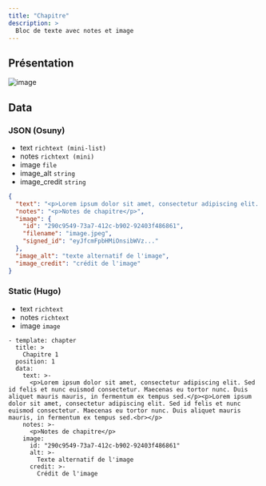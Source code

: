 ```yaml
---
title: "Chapitre"
description: >
  Bloc de texte avec notes et image
---
```


## Présentation

![image](https://user-images.githubusercontent.com/4457294/160695826-f30b32bf-3434-4bd6-9f1e-ba42de91fec1.png)


## Data

### JSON (Osuny)

* text ```richtext (mini-list)```
* notes ```richtext (mini)```
* image ```file```
* image_alt ```string```
* image_credit ```string```

```json
{
  "text": "<p>Lorem ipsum dolor sit amet, consectetur adipiscing elit. Sed id felis et nunc euismod consectetur. Maecenas eu tortor nunc. Duis aliquet mauris mauris, in fermentum ex tempus sed.</p><p>Lorem ipsum dolor sit amet, consectetur adipiscing elit. Sed id felis et nunc euismod consectetur. Maecenas eu tortor nunc. Duis aliquet mauris mauris, in fermentum ex tempus sed.<br></p>",
  "notes": "<p>Notes de chapitre</p>",
  "image": {
    "id": "290c9549-73a7-412c-b902-92403f486861",
    "filename": "image.jpeg",
    "signed_id": "eyJfcmFpbHMiOnsibWVz..."
  },
  "image_alt": "texte alternatif de l'image",
  "image_credit": "crédit de l'image"
}
```

### Static (Hugo)

* text ```richtext```
* notes ```richtext```
* image ```image```

```
- template: chapter
  title: >
    Chapitre 1
  position: 1
  data:
    text: >-
      <p>Lorem ipsum dolor sit amet, consectetur adipiscing elit. Sed id felis et nunc euismod consectetur. Maecenas eu tortor nunc. Duis aliquet mauris mauris, in fermentum ex tempus sed.</p><p>Lorem ipsum dolor sit amet, consectetur adipiscing elit. Sed id felis et nunc euismod consectetur. Maecenas eu tortor nunc. Duis aliquet mauris mauris, in fermentum ex tempus sed.<br></p>
    notes: >-
      <p>Notes de chapitre</p>
    image:
      id: "290c9549-73a7-412c-b902-92403f486861"
      alt: >-
        Texte alternatif de l'image
      credit: >-
        Crédit de l'image
```
